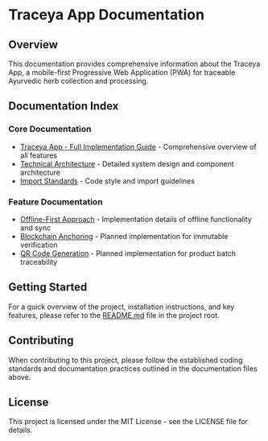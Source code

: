 # Traceya App Documentation

## Overview

This documentation provides comprehensive information about the Traceya App, a mobile-first Progressive Web Application (PWA) for traceable Ayurvedic herb collection and processing.

## Documentation Index

### Core Documentation

- [Traceya App - Full Implementation Guide](./traceya-app-documentation.md) - Comprehensive overview of all features
- [Technical Architecture](./technical-architecture.md) - Detailed system design and component architecture
- [Import Standards](./import-standards.md) - Code style and import guidelines

### Feature Documentation

- [Offline-First Approach](./offline-first-approach.md) - Implementation details of offline functionality and sync
- [Blockchain Anchoring](./blockchain-anchoring.md) - Planned implementation for immutable verification
- [QR Code Generation](./qr-code-generation.md) - Planned implementation for product batch traceability

## Getting Started

For a quick overview of the project, installation instructions, and key features, please refer to the [README.md](../README.md) file in the project root.

## Contributing

When contributing to this project, please follow the established coding standards and documentation practices outlined in the documentation files above.

## License

This project is licensed under the MIT License - see the LICENSE file for details.